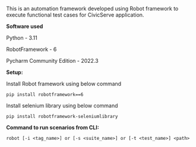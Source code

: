 This is an automation framework developed using Robot framework to execute functional test cases for CivicServe application.


**Software used**

Python          -  3.11

RobotFramework  -  6

Pycharm Community Edition     -  2022.3


**Setup:**

Install Robot framework using below command

`pip install robotframework==6`

Install selenium library using below command 

`pip install robotframework-seleniumlibrary`


**Command to run scenarios from CLI:**

`robot [-i <tag_name>] or [-s <suite_name>] or [-t <test_name>] <path>`


